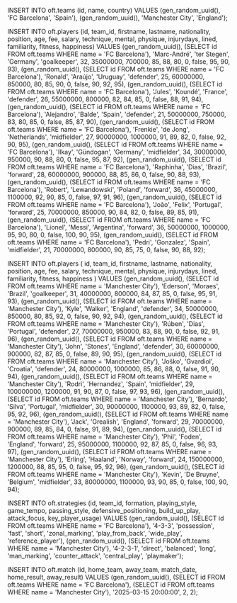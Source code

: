 INSERT INTO oft.teams (id, name, country) VALUES
    (gen_random_uuid(), 'FC Barcelona', 'Spain'),
    (gen_random_uuid(), 'Manchester City', 'England');


  


INSERT INTO oft.players (id, team_id, firstname, lastname, nationality, position, age, fee, salary, technique, mental, physique, injurydays, lined, familiarity, fitness, happiness)
VALUES
    (gen_random_uuid(), (SELECT id FROM oft.teams WHERE name = 'FC Barcelona'), 'Marc-André', 'ter Stegen', 'Germany', 'goalkeeper', 32, 35000000, 700000, 85, 88, 80, 0, false, 95, 90, 93),
    (gen_random_uuid(), (SELECT id FROM oft.teams WHERE name = 'FC Barcelona'), 'Ronald', 'Araújo', 'Uruguay', 'defender', 25, 60000000, 850000, 80, 85, 90, 0, false, 90, 92, 95),
    (gen_random_uuid(), (SELECT id FROM oft.teams WHERE name = 'FC Barcelona'), 'Jules', 'Koundé', 'France', 'defender', 26, 55000000, 800000, 82, 84, 85, 0, false, 88, 91, 94),
    (gen_random_uuid(), (SELECT id FROM oft.teams WHERE name = 'FC Barcelona'), 'Alejandro', 'Balde', 'Spain', 'defender', 21, 50000000, 750000, 83, 80, 85, 0, false, 85, 87, 90),
    (gen_random_uuid(), (SELECT id FROM oft.teams WHERE name = 'FC Barcelona'), 'Frenkie', 'de Jong', 'Netherlands', 'midfielder', 27, 90000000, 1000000, 91, 89, 82, 0, false, 92, 90, 95),
    (gen_random_uuid(), (SELECT id FROM oft.teams WHERE name = 'FC Barcelona'), 'Ilkay', 'Gündogan', 'Germany', 'midfielder', 34, 30000000, 950000, 90, 88, 80, 0, false, 95, 87, 92),
    (gen_random_uuid(), (SELECT id FROM oft.teams WHERE name = 'FC Barcelona'), 'Raphinha', 'Dias', 'Brazil', 'forward', 28, 60000000, 900000, 88, 85, 86, 0, false, 90, 88, 93),
    (gen_random_uuid(), (SELECT id FROM oft.teams WHERE name = 'FC Barcelona'), 'Robert', 'Lewandowski', 'Poland', 'forward', 36, 45000000, 1100000, 92, 90, 85, 0, false, 97, 91, 96),
    (gen_random_uuid(), (SELECT id FROM oft.teams WHERE name = 'FC Barcelona'), 'João', 'Felix', 'Portugal', 'forward', 25, 70000000, 850000, 90, 84, 82, 0, false, 89, 85, 91),
    (gen_random_uuid(), (SELECT id FROM oft.teams WHERE name = 'FC Barcelona'), 'Lionel', 'Messi', 'Argentina', 'forward', 36, 50000000, 1000000, 95, 90, 80, 0, false, 100, 90, 95),
    (gen_random_uuid(), (SELECT id FROM oft.teams WHERE name = 'FC Barcelona'), 'Pedri', 'Gonzalez', 'Spain', 'midfielder', 21, 70000000, 800000, 90, 85, 75, 0, false, 90, 88, 92);







INSERT INTO oft.players (
    id, team_id, firstname, lastname, nationality, position, age, fee, salary,
    technique, mental, physique, injurydays, lined, familiarity, fitness, happiness
)
VALUES
    (gen_random_uuid(), (SELECT id FROM oft.teams WHERE name = 'Manchester City'), 'Ederson', 'Moraes', 'Brazil', 'goalkeeper', 31, 40000000, 800000, 84, 87, 85, 0, false, 95, 91, 93),
    (gen_random_uuid(), (SELECT id FROM oft.teams WHERE name = 'Manchester City'), 'Kyle', 'Walker', 'England', 'defender', 34, 50000000, 850000, 80, 85, 92, 0, false, 90, 92, 94),
    (gen_random_uuid(), (SELECT id FROM oft.teams WHERE name = 'Manchester City'), 'Rúben', 'Dias', 'Portugal', 'defender', 27, 70000000, 950000, 83, 88, 90, 0, false, 92, 91, 96),
    (gen_random_uuid(), (SELECT id FROM oft.teams WHERE name = 'Manchester City'), 'John', 'Stones', 'England', 'defender', 30, 60000000, 900000, 82, 87, 85, 0, false, 89, 90, 95),
    (gen_random_uuid(), (SELECT id FROM oft.teams WHERE name = 'Manchester City'), 'Joško', 'Gvardiol', 'Croatia', 'defender', 24, 80000000, 1000000, 85, 86, 88, 0, false, 91, 90, 94),
    (gen_random_uuid(), (SELECT id FROM oft.teams WHERE name = 'Manchester City'), 'Rodri', 'Hernandez', 'Spain', 'midfielder', 29, 100000000, 1200000, 91, 90, 87, 0, false, 97, 93, 96),
    (gen_random_uuid(), (SELECT id FROM oft.teams WHERE name = 'Manchester City'), 'Bernardo', 'Silva', 'Portugal', 'midfielder', 30, 90000000, 1100000, 93, 89, 82, 0, false, 95, 92, 96),
    (gen_random_uuid(), (SELECT id FROM oft.teams WHERE name = 'Manchester City'), 'Jack', 'Grealish', 'England', 'forward', 29, 70000000, 900000, 89, 85, 84, 0, false, 91, 89, 94),
    (gen_random_uuid(), (SELECT id FROM oft.teams WHERE name = 'Manchester City'), 'Phil', 'Foden', 'England', 'forward', 25, 95000000, 1100000, 92, 87, 85, 0, false, 96, 93, 97),
    (gen_random_uuid(), (SELECT id FROM oft.teams WHERE name = 'Manchester City'), 'Erling', 'Haaland', 'Norway', 'forward', 24, 150000000, 1200000, 88, 85, 95, 0, false, 95, 92, 96),
    (gen_random_uuid(), (SELECT id FROM oft.teams WHERE name = 'Manchester City'), 'Kevin', 'De Bruyne', 'Belgium', 'midfielder', 33, 80000000, 1100000, 93, 90, 85, 0, false, 100, 90, 94);






INSERT INTO oft.strategies (id, team_id, formation, playing_style, game_tempo, passing_style, defensive_positioning, build_up_play, attack_focus, key_player_usage)
VALUES
    (gen_random_uuid(), (SELECT id FROM oft.teams WHERE name = 'FC Barcelona'), '4-3-3', 'possession', 'fast', 'short', 'zonal_marking', 'play_from_back', 'wide_play', 'reference_player'),
    (gen_random_uuid(), (SELECT id FROM oft.teams WHERE name = 'Manchester City'), '4-2-3-1', 'direct', 'balanced', 'long', 'man_marking', 'counter_attack', 'central_play', 'playmaker');






INSERT INTO oft.match (id, home_team, away_team, match_date, home_result, away_result)
VALUES
    (gen_random_uuid(), 
     (SELECT id FROM oft.teams WHERE name = 'FC Barcelona'), 
     (SELECT id FROM oft.teams WHERE name = 'Manchester City'),
     '2025-03-15 20:00:00', 2, 2);

